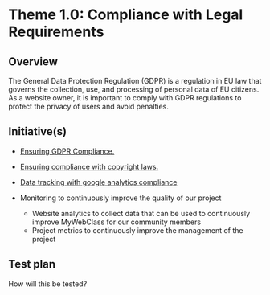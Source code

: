 # Theme 1.0: Compliance with Legal Requirements
## Overview
The General Data Protection Regulation (GDPR) is a regulation in EU law that governs the collection, use, and processing of personal data of EU citizens. As a website owner, it is important to comply with GDPR regulations to protect the privacy of users and avoid penalties.
## Initiative(s)

* [Ensuring GDPR Compliance.](initiatives/documentation_initiative.md)
* [Ensuring compliance with copyright laws.](initiatives/initiative_devops.md)
* [Data tracking with google analytics compliance](initiatives/initiative_webpage_template.md)

* Monitoring to continuously improve the quality of our project
  * Website analytics to collect data that can be used to continuously improve MyWebClass for our community members
  * Project metrics to continuously improve the management of the project

## Test plan
How will this be tested?
